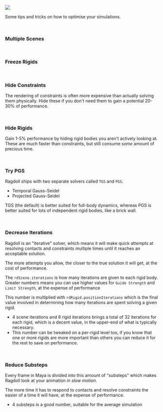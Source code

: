 <div class="hero-container">
    <img class="hero-image" src=/yoga13.png>
</div>

Some tips and tricks on how to optimise your simulations.

<br>

### Multiple Scenes

<br>

### Freeze Rigids

<br>

### Hide Constraints

The rendering of constraints is often more expensive than actually solving them physically. Hide these if you don't need them to gain a potential 20-30% of performance.

<br>

### Hide Rigids

Gain 1-5% performance by hiding rigid bodies you aren't actively looking at. These are much faster than constraints, but still consume *some* amount of precious time.

<br>

### Try PGS

Ragdoll ships with two separate solvers called `TGS` and `PGS`.

- Temporal Gauss-Seidel
- Projected Gauss-Seidel

TGS (the default) is better suited for full-body dynamics, whereas PGS is better suited for lots of independent rigid bodies, like a brick wall.

<br>

### Decrease Iterations

Ragdoll is an "iterative" solver, which means it will make quick attempts at resolving contacts and constraints multiple times until it reaches an acceptable solution.

The more attempts you allow, the closer to the true solution it will get, at the cost of performance.

The `rdScene.iterations` is how many iterations are given to each rigid body. Greater numbers means you can use higher values for `Guide Strength` and `Limit Strength`, at the expense of performance

This number is multiplied with `rdRigid.positionIterations` which is the final value involved in determining how many iterations are spent solving a given rigid.

- 4 scene iterations and 8 rigid iterations brings a total of 32 iterations for each rigid, which is a decent value, in the upper-end of what is typically necessary.
- This number can be tweaked on a per-rigid level too, if you know that one or more rigids are more important than others you can reduce it for the rest to save on performance.

<br>

### Reduce Substeps

Every frame in Maya is divided into this amount of "substeps" which makes Ragdoll look at your animation in *slow motion*.

The more time it has to respond to contacts and resolve constraints the easier of a time it will have, at the expense of performance.

- 4 substeps is a good number, suitable for the average simulation